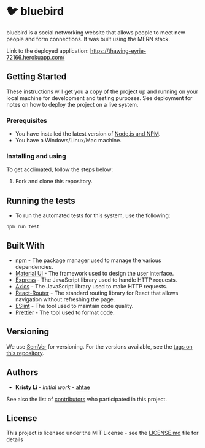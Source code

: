 # 🐦 bluebird

bluebird is a social networking website that allows people to meet new people and form connections. It was built using the MERN stack.

Link to the deployed application: https://thawing-eyrie-72166.herokuapp.com/

## Getting Started

These instructions will get you a copy of the project up and running on your local machine for development and testing purposes. See deployment for notes on how to deploy the project on a live system.

### Prerequisites

- You have installed the latest version of [Node.js and NPM](https://nodejs.org/en/).
- You have a Windows/Linux/Mac machine.

### Installing and using

To get acclimated, follow the steps below:

1. Fork and clone this repository.

## Running the tests

- To run the automated tests for this system, use the following:
```
npm run test
```

## Built With

* [npm](https://www.npmjs.com/) - The package manager used to manage the various dependencies.
* [Material UI](https://material-ui.com/) - The framework used to design the user interface.
* [Express](https://expressjs.com/) - The JavaScript library used to handle HTTP requests.
* [Axios](https://github.com/axios/axios) - The JavaScript library used to make HTTP requests.
* [React-Router](https://reacttraining.com/react-router/) - The standard routing library for React that allows navigation without refreshing the page.
* [ESlint](https://eslint.org/) - The tool used to maintain code quality.
* [Prettier](https://prettier.io/) - The tool used to format code.

## Versioning

We use [SemVer](http://semver.org/) for versioning. For the versions available, see the [tags on this repository](https://github.com/ahtae/assemble/tags).

## Authors

* **Kristy Li** - *Initial work* - [ahtae](https://github.com/ahtae)

See also the list of [contributors](https://github.com/ahtae/bluebird/graphs/contributors) who participated in this project.

## License

This project is licensed under the MIT License - see the [LICENSE.md](https://github.com/ahtae/bluebird/blob/master/LICENSE) file for details
